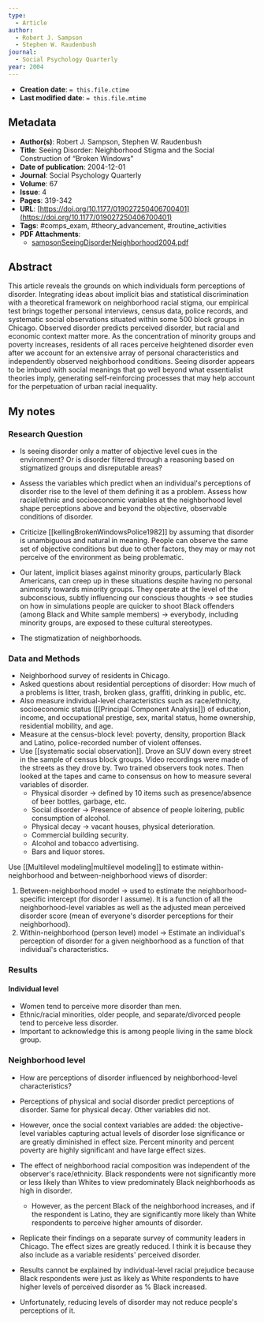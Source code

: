 ```yaml
---
type:
  - Article
author:
  - Robert J. Sampson
  - Stephen W. Raudenbush
journal:
  - Social Psychology Quarterly
year: 2004
---
```


* **Creation date**: `= this.file.ctime`
* **Last modified date**: `= this.file.mtime`

## Metadata

* **Author(s)**: Robert J. Sampson, Stephen W. Raudenbush
* **Title**: Seeing Disorder: Neighborhood Stigma and the Social Construction of “Broken Windows”
* **Date of publication**: 2004-12-01
* **Journal**: Social Psychology Quarterly
* **Volume**: 67
* **Issue**: 4
* **Pages**: 319-342
* **URL**: [https://doi.org/10.1177/019027250406700401](https://doi.org/10.1177/019027250406700401)
* **Tags**: #comps_exam, #theory_advancement, #routine_activities
* **PDF Attachments**:
  * [sampsonSeeingDisorderNeighborhood2004.pdf](zotero://open-pdf/library/items/P9MXJ7VM)

## Abstract

This article reveals the grounds on which individuals form perceptions of disorder. Integrating ideas about implicit bias and statistical discrimination with a theoretical framework on neighborhood racial stigma, our empirical test brings together personal interviews, census data, police records, and systematic social observations situated within some 500 block groups in Chicago. Observed disorder predicts perceived disorder, but racial and economic context matter more. As the concentration of minority groups and poverty increases, residents of all races perceive heightened disorder even after we account for an extensive array of personal characteristics and independently observed neighborhood conditions. Seeing disorder appears to be imbued with social meanings that go well beyond what essentialist theories imply, generating self-reinforcing processes that may help account for the perpetuation of urban racial inequality.

## My notes

### Research Question

* Is seeing disorder only a matter of objective level cues in the environment? Or is disorder filtered through a reasoning based on stigmatized groups and disreputable areas?
  
* Assess the variables which predict when an individual's perceptions of disorder rise to the level of them defining it as a problem. Assess how racial/ethnic and socioeconomic variables at the neighborhood level shape perceptions above and beyond the objective, observable conditions of disorder.

* Criticize [[kellingBrokenWindowsPolice1982]] by assuming that disorder is unambiguous and natural in meaning. People can observe the same set of objective conditions but due to other factors, they may or may not perceive of the environment as being problematic.
  
* Our latent, implicit biases against minority groups, particularly Black Americans, can creep up in these situations despite having no personal animosity towards minority groups. They operate at the level of the subconscious, subtly influencing our conscious thoughts -> see studies on how in simulations people are quicker to shoot Black offenders (among Black and White sample members) -> everybody, including minority groups, are exposed to these cultural stereotypes.

* The stigmatization of neighborhoods.

### Data and Methods

* Neighborhood survey of residents in Chicago.
* Asked questions about residential perceptions of disorder: How much of a problems is litter, trash, broken glass, graffiti, drinking in public, etc.
* Also measure individual-level characteristics such as race/ethnicity, socioeconomic status ([[Principal Component Analysis]]) of education, income, and occupational prestige, sex, marital status, home ownership, residential mobility, and age.
* Measure at the census-block level: poverty, density, proportion Black and Latino, police-recorded number of violent offenses.
* Use [[systematic social observation]]. Drove an SUV down every street in the sample of census block groups. Video recordings were made of the streets as they drove by. Two trained observers took notes. Then looked at the tapes and came to consensus on how to measure several variables of disorder.
	* Physical disorder -> defined by 10 items such as presence/absence of beer bottles, garbage, etc.
	* Social disorder -> Presence of absence of people loitering, public consumption of alcohol.
	* Physical decay -> vacant houses, physical deterioration.
	* Commercial building security.
	* Alcohol and tobacco advertising.
	* Bars and liquor stores.

Use [[Multilevel modeling|multilevel modeling]] to estimate within-neighborhood and between-neighborhood views of disorder:
1) Between-neighborhood model -> used to estimate the neighborhood-specific intercept (for disorder I assume). It is a function of all the neighborhood-level variables as well as the adjusted mean perceived disorder score (mean of everyone's disorder perceptions for their neighborhood).
2) Within-neighborhood (person level) model -> Estimate an individual's perception of disorder for a given neighborhood as a function of that individual's characteristics.

### Results

#### Individual level

* Women tend to perceive more disorder than men.
* Ethnic/racial minorities, older people, and separate/divorced people tend to perceive less disorder.
* Important to acknowledge this is among people living in the same block group.

### Neighborhood level

* How are perceptions of disorder influenced by neighborhood-level characteristics?
* Perceptions of physical and social disorder predict perceptions of disorder. Same for physical decay. Other variables did not.
  
* However, once the social context variables are added: the objective-level variables capturing actual levels of disorder lose significance or are greatly diminished in effect size. Percent minority and percent poverty are highly significant and have large effect sizes.
  
* The effect of neighborhood racial composition was independent of the observer's race/ethnicity. Black respondents were not significantly more or less likely than Whites to view predominately Black neighborhoods as high in disorder.
	* However, as the percent Black of the neighborhood increases, and if the respondent is Latino, they are significantly more likely than White respondents to perceive higher amounts of disorder.

* Replicate their findings on a separate survey of community leaders in Chicago. The effect sizes are greatly reduced. I think it is because they also include as a variable residents' perceived disorder.
  
* Results cannot be explained by individual-level racial prejudice because Black respondents were just as likely as White respondents to have higher levels of perceived disorder as % Black increased.
  
* Unfortunately, reducing levels of disorder may not reduce people's perceptions of it. 